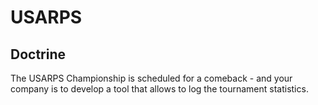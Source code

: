 # USARPS
## Doctrine
The USARPS Championship is scheduled for a comeback - and your company is to develop a
tool that allows to log the tournament statistics.
